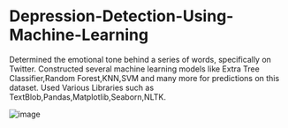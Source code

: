 # Depression-Detection-Using-Machine-Learning

Determined the emotional tone behind a series of words, specifically on Twitter.
Constructed several machine learning models like Extra Tree Classifier,Random Forest,KNN,SVM and many more for
predictions on this dataset.
Used Various Libraries such as TextBlob,Pandas,Matplotlib,Seaborn,NLTK.

![image](https://github.com/18abhishekk/Depression-Detection-Using-Machine-Learning/assets/99329624/c3b3ae52-872f-4d3a-b7ed-3b333476c290)
